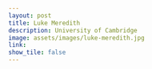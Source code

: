 ```yaml
---
layout: post
title: Luke Meredith
description: University of Cambridge
image: assets/images/luke-meredith.jpg
link: 
show_tile: false
---
```

